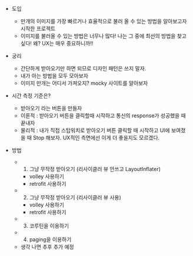 - 도입
  - 만개의 이미지를 가장 빠르거나 효율적으로 불러 올 수 있는 방법을 알아보고자 시작한 프로젝트
  - 이미지를 불러올 수 있는 방법은 너무나 많다! 나는 그 중에 최선의 방법을 찾고 싶다! 왜? UX는 매우 중요하니까!!
  
- 궁리
  - 간단하게 받아오기만 하면 되므로 디자인 패턴은 쓰지 말자.
  - 내가 아는 방법을 모두 모아보자
  - 이미지 만개는 어디서 가져오지? mocky 사이트를 알아보자
  
- 시간 측정 기준은?
  - 받아오기 라는 버튼을 만들자
  - 이론적 : 받아오기 버튼을 클릭할때 시작하고 통신의 response가 성공했을 때 끝내자
  - 물리적 : 내가 직접 스탑워치로 받아오기 버튼 클릭할 때 시작하고 UI에 보여졌을 때 Stop 해보자. UX적인 측면에선 이게 더 좋을지도 모르겠다.
  
- 방법
  - 1. 그냥 무작정 받아오기 (리사이클러 뷰 안쓰고 LayoutInflater)
    - volley 사용하기
    - retrofit 사용하기
  - 2. 그냥 무작정 받아오기 (리사이클러 뷰 사용)
    - volley 사용하기
    - retrofit 사용하기
  - 3. 코루틴을 이용하기
  - 4. paging을 이용하기
  - 생각 나면 추후 추가 예정
